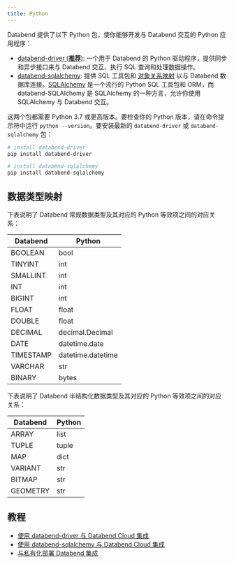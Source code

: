 ```yaml
---
title: Python
---
```


Databend 提供了以下 Python 包，使你能够开发与 Databend 交互的 Python 应用程序：

- [databend-driver (**推荐**)](https://pypi.org/project/databend-driver/): 一个用于 Databend 的 Python 驱动程序，提供同步和异步接口来与 Databend 交互、执行 SQL 查询和处理数据操作。
- [databend-sqlalchemy](https://github.com/databendcloud/databend-sqlalchemy): 提供 SQL 工具包和 [对象关系映射](https://en.wikipedia.org/wiki/Object%E2%80%93relational_mapping) 以与 Databend 数据库连接。[SQLAlchemy](https://www.sqlalchemy.org/) 是一个流行的 Python SQL 工具包和 ORM，而 databend-SQLAlchemy 是 SQLAlchemy 的一种方言，允许你使用 SQLAlchemy 与 Databend 交互。

这两个包都需要 Python 3.7 或更高版本。要检查你的 Python 版本，请在命令提示符中运行 `python --version`。要安装最新的 `databend-driver` 或 `databend-sqlalchemy` 包：

```bash
# install databend-driver
pip install databend-driver

# install databend-sqlalchemy
pip install databend-sqlalchemy
```

## 数据类型映射

下表说明了 Databend 常规数据类型及其对应的 Python 等效项之间的对应关系：

| Databend  | Python            |
| --------- | ----------------- |
| BOOLEAN   | bool              |
| TINYINT   | int               |
| SMALLINT  | int               |
| INT       | int               |
| BIGINT    | int               |
| FLOAT     | float             |
| DOUBLE    | float             |
| DECIMAL   | decimal.Decimal   |
| DATE      | datetime.date     |
| TIMESTAMP | datetime.datetime |
| VARCHAR   | str               |
| BINARY    | bytes             |

下表说明了 Databend 半结构化数据类型及其对应的 Python 等效项之间的对应关系：

| Databend | Python |
| -------- | ------ |
| ARRAY    | list   |
| TUPLE    | tuple  |
| MAP      | dict   |
| VARIANT  | str    |
| BITMAP   | str    |
| GEOMETRY | str    |

## 教程

- [使用 databend-driver 与 Databend Cloud 集成](/tutorials/programming/python/integrating-with-databend-cloud-using-databend-driver)
- [使用 databend-sqlalchemy 与 Databend Cloud 集成](/tutorials/programming/python/integrating-with-databend-cloud-using-databend-sqlalchemy)
- [与私有化部署 Databend 集成](/tutorials/programming/python/integrating-with-self-hosted-databend)
